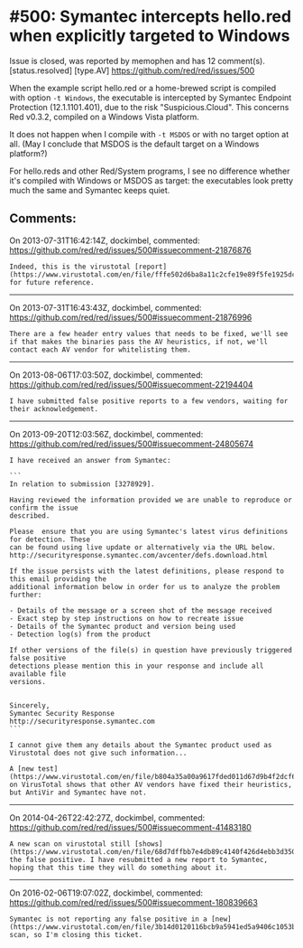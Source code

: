 
#500: Symantec intercepts hello.red when explicitly targeted to Windows
================================================================================
Issue is closed, was reported by memophen and has 12 comment(s).
[status.resolved] [type.AV]
<https://github.com/red/red/issues/500>

When the example script hello.red or a home-brewed script is compiled with option `-t Windows`, the executable is intercepted by Symantec Endpoint Protection (12.1.1101.401), due to the risk "Suspicious.Cloud". This concerns Red v0.3.2, compiled on a Windows Vista platform.

It does not happen when I compile with `-t MSDOS` or with no target option at all. (May I conclude that MSDOS is the default target on a Windows platform?)

For hello.reds and other Red/System programs, I see no difference whether it's compiled with Windows or MSDOS as target: the executables look pretty much the same and Symantec keeps quiet.



Comments:
--------------------------------------------------------------------------------

On 2013-07-31T16:42:14Z, dockimbel, commented:
<https://github.com/red/red/issues/500#issuecomment-21876876>

    Indeed, this is the virustotal [report](https://www.virustotal.com/en/file/fffe502d6ba8a11c2cfe19e89f5fe1925dc4631d8d62e09e0ed05793b84bff91/analysis/1375288855/) for future reference.

--------------------------------------------------------------------------------

On 2013-07-31T16:43:43Z, dockimbel, commented:
<https://github.com/red/red/issues/500#issuecomment-21876996>

    There are a few header entry values that needs to be fixed, we'll see if that makes the binaries pass the AV heuristics, if not, we'll contact each AV vendor for whitelisting them.

--------------------------------------------------------------------------------

On 2013-08-06T17:03:50Z, dockimbel, commented:
<https://github.com/red/red/issues/500#issuecomment-22194404>

    I have submitted false positive reports to a few vendors, waiting for their acknowledgement.

--------------------------------------------------------------------------------

On 2013-09-20T12:03:56Z, dockimbel, commented:
<https://github.com/red/red/issues/500#issuecomment-24805674>

    I have received an answer from Symantec:
    
    ```
    In relation to submission [3278929].
    
    Having reviewed the information provided we are unable to reproduce or confirm the issue
    described.
    
    Please  ensure that you are using Symantec's latest virus definitions for detection. These
    can be found using live update or alternatively via the URL below.
    http://securityresponse.symantec.com/avcenter/defs.download.html
    
    If the issue persists with the latest definitions, please respond to this email providing the
    additional information below in order for us to analyze the problem further:
    
    - Details of the message or a screen shot of the message received
    - Exact step by step instructions on how to recreate issue
    - Details of the Symantec product and version being used 
    - Detection log(s) from the product
    
    If other versions of the file(s) in question have previously triggered false positive
    detections please mention this in your response and include all available file
    versions. 
    
    
    Sincerely,
    Symantec Security Response
    http://securityresponse.symantec.com
    ```
    
    I cannot give them any details about the Symantec product used as Virustotal does not give such information...
    
    A [new test](https://www.virustotal.com/en/file/b804a35a00a9617fded011d67d9b4f2dcf6ec20accfe5fb356e80d0e691696fe/analysis/1379678167/) on VirusTotal shows that other AV vendors have fixed their heuristics, but AntiVir and Symantec have not.

--------------------------------------------------------------------------------

On 2014-04-26T22:42:27Z, dockimbel, commented:
<https://github.com/red/red/issues/500#issuecomment-41483180>

    A new scan on virustotal still [shows](https://www.virustotal.com/en/file/68d7dffbb7e4db89c4140f426d4ebb3d35085c8fe99d8235f268e30a3766c39d/analysis/) the false positive. I have resubmitted a new report to Symantec, hoping that this time they will do something about it.

--------------------------------------------------------------------------------

On 2016-02-06T19:07:02Z, dockimbel, commented:
<https://github.com/red/red/issues/500#issuecomment-180839663>

    Symantec is not reporting any false positive in a [new](https://www.virustotal.com/en/file/3b14d0120116bcb9a5941ed5a9406c1053b39f7c6bbab247038cc0c9e43ff748/analysis/1454785416/) scan, so I'm closing this ticket.

